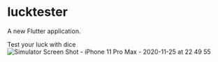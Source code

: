 # lucktester

A new Flutter application.

Test your luck with dice
![Simulator Screen Shot - iPhone 11 Pro Max - 2020-11-25 at 22 49 55](https://user-images.githubusercontent.com/54743879/100261299-8dfddf80-2f70-11eb-84d7-71c46165bd00.png)
